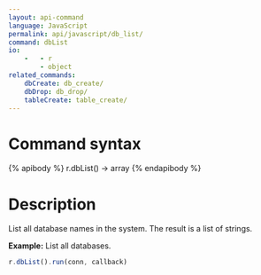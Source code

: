 ```yaml
---
layout: api-command
language: JavaScript
permalink: api/javascript/db_list/
command: dbList
io:
    -   - r
        - object
related_commands:
    dbCreate: db_create/
    dbDrop: db_drop/
    tableCreate: table_create/
---
```


# Command syntax #

{% apibody %}
r.dbList() &rarr; array
{% endapibody %}

# Description #

List all database names in the system. The result is a list of strings.

__Example:__ List all databases.

```js
r.dbList().run(conn, callback)
```
